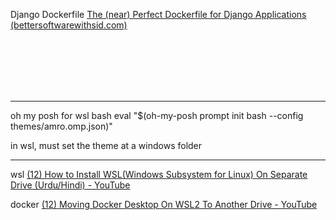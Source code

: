 
Django Dockerfile
[The (near) Perfect Dockerfile for Django Applications (bettersoftwarewithsid.com)](https://bettersoftwarewithsid.com/the-near-perfect-dockerfile-for-django-applications)

<br/>
<br/>
<br/>
<br/>
<br/>

---

oh my posh for wsl bash
eval "$(oh-my-posh prompt init bash --config themes/amro.omp.json)"

in wsl, must set the theme at a windows folder


---
wsl
[(12) How to Install WSL(Windows Subsystem for Linux) On Separate Drive (Urdu/Hindi) - YouTube](https://www.youtube.com/watch?v=lBv9ZPxpchM)

docker
[(12) Moving Docker Desktop On WSL2 To Another Drive - YouTube](https://www.youtube.com/watch?v=AyEw7JsHt9I)

